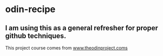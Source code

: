 # odin-recipe

## I am using this as a general refresher for proper github techniques. 

This project course comes from www.theodinproject.coms
